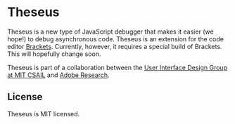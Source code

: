 Theseus
=======

Theseus is a new type of JavaScript debugger that makes it easier (we hope!) to debug asynchronous code. Theseus is an extension for the code editor [Brackets](https://github.com/adobe/brackets). Currently, however, it requires a special build of Brackets. This will hopefully change soon.

Theseus is part of a collaboration between the [User Interface Design Group at MIT CSAIL](http://groups.csail.mit.edu/uid/) and [Adobe Research](http://research.adobe.com/).

License
-------

Theseus is MIT licensed.
